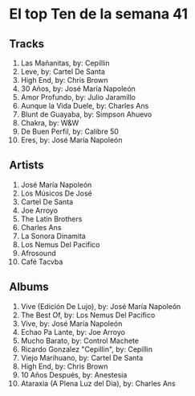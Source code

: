 # El top Ten de la semana 41

## Tracks
1. Las Mañanitas, by: Cepillin
1. Leve, by: Cartel De Santa
1. High End, by: Chris Brown
1. 30 Años, by: José María Napoleón
1. Amor Profundo, by: Julio Jaramillo
1. Aunque la Vida Duele, by: Charles Ans
1. Blunt de Guayaba, by: Simpson Ahuevo
1. Chakra, by: W&W
1. De Buen Perfil, by: Calibre 50
1. Eres, by: José María Napoleón

## Artists
1. José María Napoleón
1. Los Músicos De José
1. Cartel De Santa
1. Joe Arroyo
1. The Latin Brothers
1. Charles Ans
1. La Sonora Dinamita
1. Los Nemus Del Pacifico
1. Afrosound
1. Café Tacvba

## Albums
1. Vive (Edición De Lujo), by: José María Napoleón
1. The Best Of, by: Los Nemus Del Pacifico
1. Vive, by: José María Napoleón
1. Echao Pa Lante, by: Joe Arroyo
1. Mucho Barato, by: Control Machete
1. Ricardo Gonzalez "Cepillin", by: Cepillin
1. Viejo Marihuano, by: Cartel De Santa
1. High End, by: Chris Brown
1. 10 Años Después, by: Anestesia
1. Ataraxia (A Plena Luz del Dia), by: Charles Ans
